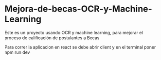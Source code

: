 # Mejora-de-becas-OCR-y-Machine-Learning
Este es un proyecto usando OCR y machine learning, para mejorar el proceso de calificación de postulantes a Becas


Para correr la aplicacion en react se debe abrir client y en el terminal poner npm run dev